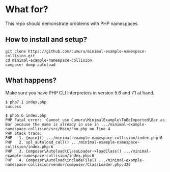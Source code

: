 # What for?

This repo should demonstrate problems with PHP namespaces.

## How to install and setup?

```
git clone https://github.com/cumuru/minimal-example-namespace-collision.git
cd minimal-example-namespace-collision
composer dump-autoload
```

## What happens?

Make sure you have PHP CLI interpreters in version 5.6 and 7.1 at hand.

```
$ php7.1 index.php
success
```

```
$ php5.6 index.php
PHP Fatal error:  Cannot use Cumuru\MinimalExample\ToBeImported\Bar as Bar because the name is already in use in .../minimal-example-namespace-collision/src/Main/Foo.php on line 4
PHP Stack trace:
PHP   1. {main}() .../minimal-example-namespace-collision/index.php:0
PHP   2. spl_autoload_call() .../minimal-example-namespace-collision/index.php:6
PHP   3. Composer\Autoload\ClassLoader->loadClass() .../minimal-example-namespace-collision/index.php:6
PHP   4. Composer\Autoload\includeFile() .../minimal-example-namespace-collision/vendor/composer/ClassLoader.php:322

```